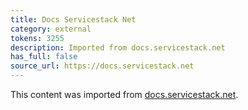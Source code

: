 ```yaml
---
title: Docs Servicestack Net
category: external
tokens: 3255
description: Imported from docs.servicestack.net
has_full: false
source_url: https://docs.servicestack.net
---
```


This content was imported from [docs.servicestack.net](https://docs.servicestack.net).
